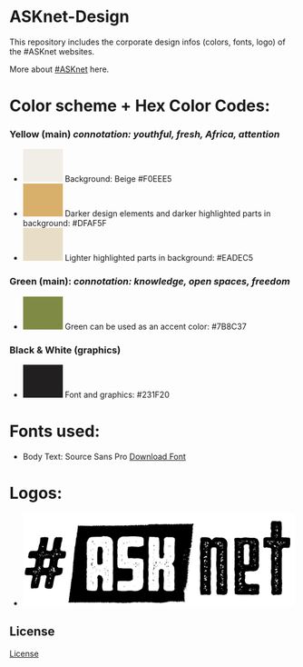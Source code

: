 # ASKnet-Design
This repository includes the corporate design infos (colors, fonts, logo) of the #ASKnet websites.

More about [#ASKnet](https://www.weareasknet.org/) here.

# **Color scheme + Hex Color Codes:**

### Yellow (main) *connotation: youthful, fresh, Africa, attention*

* ![#F0EEE5](color-codes/F0EEE5.png) Background: Beige #F0EEE5 
* ![#DFAF5F](color-codes/DFAF5F.png) Darker design elements and darker highlighted parts in background: #DFAF5F 
* ![#EADEC5](color-codes/EADEC5.png) Lighter highlighted parts in background: #EADEC5

### Green (main): *connotation: knowledge, open spaces, freedom*

* ![#7B8C37](color-codes/7B8C37.png) Green can be used as an accent color: #7B8C37 

### Black & White (graphics)

* ![#231F20](color-codes/231F20.png) Font and graphics: #231F20 

# **Fonts used:**

* Body Text: Source Sans Pro [Download Font](https://fonts.google.com/specimen/Source+Sans+Pro/)

# **Logos:**

* ![asknet-logo](logos/asknet-logo.png) 

## License
[License](https://github.com/opencultureagency/Open-Documentation-Guide/blob/master/LICENSE.md)
